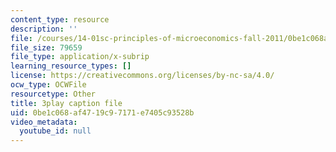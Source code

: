```yaml
---
content_type: resource
description: ''
file: /courses/14-01sc-principles-of-microeconomics-fall-2011/0be1c068af4719c97171e7405c93528b_zeU8i3pxX9g.srt
file_size: 79659
file_type: application/x-subrip
learning_resource_types: []
license: https://creativecommons.org/licenses/by-nc-sa/4.0/
ocw_type: OCWFile
resourcetype: Other
title: 3play caption file
uid: 0be1c068-af47-19c9-7171-e7405c93528b
video_metadata:
  youtube_id: null
---
```

